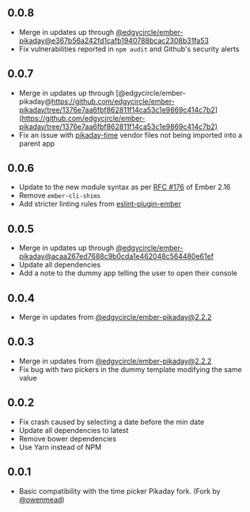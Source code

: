 ## 0.0.8
- Merge in updates up through [@edgycircle/ember-pikaday@e367b56a242fd1cafb1940788bcac2308b31fa53](https://github.com/edgycircle/ember-pikaday/tree/e367b56a242fd1cafb1940788bcac2308b31fa53)
- Fix vulnerabilities reported in `npm audit` and Github's security alerts

## 0.0.7
- Merge in updates up through [@edgycircle/ember-pikaday@https://github.com/edgycircle/ember-pikaday/tree/1376e7aa6fbf862811f14ca53c1e9869c414c7b2](https://github.com/edgycircle/ember-pikaday/tree/1376e7aa6fbf862811f14ca53c1e9869c414c7b2)
- Fix an issue with [pikaday-time](https://github.com/owenmead/Pikaday) vendor files not being imported into a parent app

## 0.0.6
- Update to the new module syntax as per [RFC #176](https://github.com/emberjs/rfcs/blob/master/text/0176-javascript-module-api.md) of Ember 2.16
- Remove `ember-cli-shims`
- Add stricter linting rules from [eslint-plugin-ember](https://github.com/ember-cli/eslint-plugin-ember)

## 0.0.5
- Merge in updates up through [@edgycircle/ember-pikaday@acaa267ed7688c9b0cda1e462048c564480e61ef](https://github.com/edgycircle/ember-pikaday/tree/acaa267ed7688c9b0cda1e462048c564480e61ef)
- Update all dependencies
- Add a note to the dummy app telling the user to open their console

## 0.0.4
- Merge in updates from [@edgycircle/ember-pikaday@2.2.2](https://github.com/edgycircle/ember-pikaday/tree/e2d7335c31b8ad48f312d8c8f283147e700a6b6b)

## 0.0.3

- Merge in updates from [@edgycircle/ember-pikaday@2.2.2](https://github.com/edgycircle/ember-pikaday)
- Fix bug with two pickers in the dummy template modifying the same value

## 0.0.2
- Fix crash caused by selecting a date before the min date
- Update all dependencies to latest
- Remove bower dependencies
- Use Yarn instead of NPM

## 0.0.1
- Basic compatibility with the time picker Pikaday fork. (Fork by [@owenmead](https://github.com/owenmead/Pikaday))
